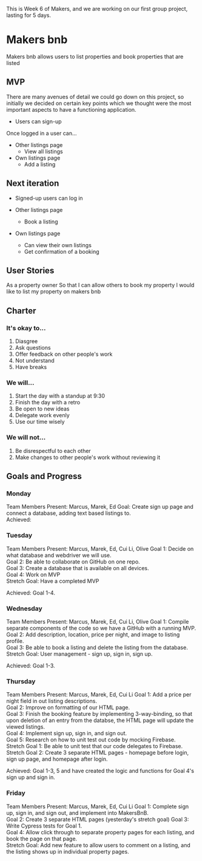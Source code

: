 This is Week 6 of Makers, and we are working on our first group project, lasting for 5 days.

# Makers bnb

Makers bnb allows users to list properties and book properties that are listed

## MVP

There are many avenues of detail we could go down on this project, so initially we decided on certain key points which we thought were the most important aspects to have a functioning application.

* Users can sign-up

Once logged in a user can...
* Other listings page
  * View all listings
* Own listings page
  * Add a listing

## Next iteration
* Signed-up users can log in

* Other listings page
  * Book a listing

* Own listings page
  * Can view their own listings
  * Get confirmation of a booking

## User Stories

As a property owner
So that I can allow others to book my property
I would like to list my property on makers bnb

## Charter

### It's okay to...

1. Diasgree
2. Ask questions
3. Offer feedback on other people's work
4. Not understand
5. Have breaks

### We will...

1. Start the day with a standup at 9:30
2. Finish the day with a retro
3. Be open to new ideas
4. Delegate work evenly
5. Use our time wisely

### We will not...

1. Be disrespectful to each other
2. Make changes to other people's work without reviewing it

## Goals and Progress

### Monday
Team Members Present: Marcus, Marek, Ed
Goal: Create sign up page and connect a database, adding text based listings to.  
Achieved:  

### Tuesday
Team Members Present: Marcus, Marek, Ed, Cui Li, Olive
Goal 1: Decide on what database and webdriver we will use.  
Goal 2: Be able to collaborate on GitHub on one repo.  
Goal 3: Create a database that is available on all devices.  
Goal 4: Work on MVP  
Stretch Goal: Have a completed MVP  

Achieved: Goal 1-4.  

### Wednesday
Team Members Present: Marcus, Marek, Ed, Cui Li, Olive
Goal 1: Compile separate components of the code so we have a GitHub with a running MVP.  
Goal 2: Add description, location, price per night, and image to listing profile.  
Goal 3: Be able to book a listing and delete the listing from the database.  
Stretch Goal: User management - sign up, sign in, sign up.  

Achieved: Goal 1-3.  

### Thursday
Team Members Present: Marcus, Marek, Ed, Cui Li
Goal 1: Add a price per night field in out listing descriptions.  
Goal 2: Improve on formatting of our HTML page.  
Goal 3: Finish the booking feature by implementing 3-way-binding, so that upon deletion of an entry from the databse, the HTML page will update the viewed listings.  
Goal 4: Implement sign up, sign in, and sign out.  
Goal 5: Research on how to unit test out code by mocking Firebase.  
Stretch Goal 1: Be able to unit test that our code delegates to Firebase.  
Stretch Goal 2: Create 3 separate HTML pages - homepage before login, sign up page, and homepage after login.  

Achieved: Goal 1-3, 5 and have created the logic and functions for Goal 4's sign up and sign in.  

### Friday
Team Members Present: Marcus, Marek, Ed, Cui Li
Goal 1: Complete sign up, sign in, and sign out, and implement into MakersBnB.  
Goal 2: Create 3 separate HTML pages (yesterday's stretch goal)
Goal 3: Write Cypress tests for Goal 1.  
Goal 4: Allow click through to separate property pages for each listing, and book the page on that page.  
Stretch Goal: Add new feature to allow users to comment on a listing, and the listing shows up in individual property pages.  

